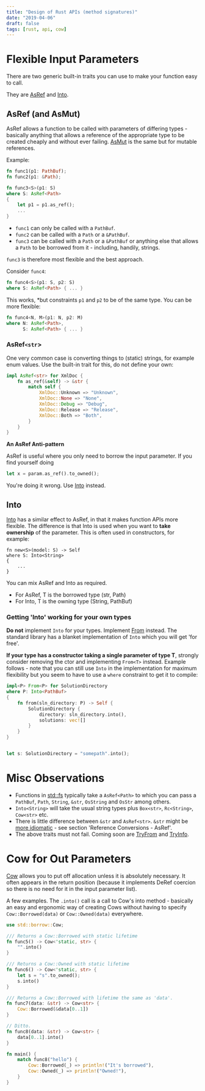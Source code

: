 ```yaml
---
title: "Design of Rust APIs (method signatures)"
date: "2019-04-06"
draft: false
tags: [rust, api, cow]
---
```


# Flexible Input Parameters

There are two generic built-in traits you can use to make your function easy to call.

They are [AsRef](https://doc.rust-lang.org/std/convert/trait.AsRef.html)
and [Into](https://doc.rust-lang.org/std/convert/trait.Into.html).

## AsRef (and AsMut)

AsRef allows a function to be called with parameters of differing types - basically anything
that allows a reference of the appropriate type to be created cheaply and without ever
failing. [AsMut](https://doc.rust-lang.org/std/convert/trait.AsMut.html)
is the same but for mutable references.

Example:

```rs
fn func1(p1: PathBuf);
fn func2(p1: &Path);

fn func3<S>(p1: S)
where S: AsRef<Path>
{
    let p1 = p1.as_ref();
    ...
}
```

* `func1` can only be called with a `PathBuf`.
* `func2` can be called with a `Path` or a `&PathBuf`.
* `func3` can be called with a `Path` or a `&PathBuf` or anything else
  that allows a `Path` to be borrowed from it - including, handily, strings.

`func3` is therefore most flexible and the best approach.

Consider `func4`:

```rs
fn func4<S>(p1: S, p2: S)
where S: AsRef<Path> { ... }
```

This works, *but constraints `p1` and `p2` to be of the same type. You can be
more flexible:

```rs
fn func4<N, M>(p1: N, p2: M)
where N: AsRef<Path>,
      S: AsRef<Path> { ... }
```

### AsRef`<str`>

One very common case is converting things to (static) strings, for example
enum values. Use the built-in trait for this, do not define your own:

```rs
impl AsRef<str> for XmlDoc {
    fn as_ref(&self) -> &str {
        match self {
            XmlDoc::Unknown => "Unknown",
            XmlDoc::None => "None",
            XmlDoc::Debug => "Debug",
            XmlDoc::Release => "Release",
            XmlDoc::Both => "Both",
        }
    }
}
```

**An AsRef Anti-pattern**

AsRef is useful where you only need to borrow the input parameter. If you find yourself
doing

```rs
let x = param.as_ref().to_owned();
```

You're doing it wrong. Use [Into](https://doc.rust-lang.org/std/convert/trait.Into.html) instead.

## Into
[Into](https://doc.rust-lang.org/std/convert/trait.Into.html)
has a similar effect to AsRef, in that it makes function APIs more flexible. The difference
is that Into is used when you want to **take ownership** of the parameter. This is often used in
constructors, for example:

```
fn new<S>(model: S) -> Self
where S: Into<String>
{
    ...
}
```

You can mix AsRef and Into as required.

* For AsRef<T>, T is the borrowed type (str, Path)
* For Into<T>, T is the owning type (String, PathBuf)

### Getting 'Into' working for your own types
**Do not** implement `Into` for your types. Implement
[From](https://doc.rust-lang.org/std/convert/trait.From.html)
instead. The standard library has a blanket implementation of `Into` which you will get 'for free'.

**If your type has a constructor taking a single parameter of type T**, strongly consider
removing the ctor and implementing `From<T>` instead. Example follows - note that you can still use
`Into` in the implementation for maximum flexibility but you seem to have to use a `where` constraint
to get it to compile:

```rs
impl<P> From<P> for SolutionDirectory
where P: Into<PathBuf>
{
    fn from(sln_directory: P) -> Self {
        SolutionDirectory {
            directory: sln_directory.into(),
            solutions: vec![]
        }
    }
}


let s: SolutionDirectory = "somepath".into();
```


# Misc Observations

* Functions in [std::fs](https://doc.rust-lang.org/1.29.1/std/fs/struct.File.html)
  typically take a `AsRef<Path>` to which you can pass a `PathBuf`,
  `Path`, `String`, `&str`, `OsString` and `OsStr` among others.
* `Into<String>` will take the usual string types plus `Box<str>`, `Rc<String>`,
  `Cow<str>` etc.
* There is little difference between `&str` and `AsRef<str>`. `&str` might be
  [more idiomatic](https://stevedonovan.github.io/rustifications/2018/09/08/common-rust-traits.html) -
  see section 'Reference Conversions - AsRef'.
* The above traits must not fail. Coming soon are
  [TryFrom](https://doc.rust-lang.org/std/convert/trait.TryFrom.html)
  and
  [TryInfo](https://doc.rust-lang.org/std/convert/trait.TryInto.html).



# Cow for Out Parameters

[Cow](https://doc.rust-lang.org/std/borrow/enum.Cow.html)
allows you to put off allocation unless it is absolutely necessary.
It often appears in the return position (because it implements DeRef coercion
so there is no need for it in the input parameter list).

A few examples. The `.into()` call is a call to Cow's into method -
basically an easy and ergonomic way of creating Cows without having to
specify `Cow::Borrowed(data)` or `Cow::Owned(data)` everywhere.


```rs
use std::borrow::Cow;

/// Returns a Cow::Borrowed with static lifetime
fn func5() -> Cow<'static, str> {
    "".into()
}

/// Returns a Cow::Owned with static lifetime
fn func6() -> Cow<'static, str> {
    let s = "s".to_owned();
    s.into()
}

/// Returns a Cow::Borrowed with lifetime the same as 'data'.
fn func7(data: &str) -> Cow<str> {
    Cow::Borrowed(&data[0..1])
}

// Ditto.
fn func8(data: &str) -> Cow<str> {
    data[0..1].into()
}

fn main() {
    match func8("hello") {
        Cow::Borrowed(_) => println!("It's borrowed"),
        Cow::Owned(_) => println!("Owned!"),
    }
}
```
